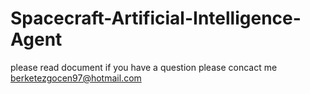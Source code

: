 # Spacecraft-Artificial-Intelligence-Agent


please read document if you have a question please concact me berketezgocen97@hotmail.com
